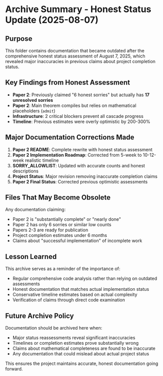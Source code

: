 # Archive Summary - Honest Status Update (2025-08-07)

## Purpose
This folder contains documentation that became outdated after the comprehensive honest status assessment of August 7, 2025, which revealed major inaccuracies in previous claims about project completion status.

## Key Findings from Honest Assessment
- **Paper 2**: Previously claimed "6 honest sorries" but actually has **17 unresolved sorries**
- **Paper 2**: Main theorem compiles but relies on mathematical placeholders (`admit`)
- **Infrastructure**: 2 critical blockers prevent all cascade progress 
- **Timeline**: Previous estimates were overly optimistic by 200-300%

## Major Documentation Corrections Made
1. **Paper 2 README**: Complete rewrite with honest status assessment
2. **Paper 2 Implementation Roadmap**: Corrected from 5-week to 10-12-week realistic timeline
3. **SORRY_ALLOWLIST**: Updated with accurate counts and honest descriptions
4. **Project Status**: Major revision removing inaccurate completion claims
5. **Paper 2 Final Status**: Corrected previous optimistic assessments

## Files That May Become Obsolete
Any documentation claiming:
- Paper 2 is "substantially complete" or "nearly done"
- Paper 2 has only 6 sorries or similar low counts
- Papers 2-3 are ready for publication
- Project completion estimates under 6 months
- Claims about "successful implementation" of incomplete work

## Lesson Learned
This archive serves as a reminder of the importance of:
- Regular comprehensive code analysis rather than relying on outdated assessments
- Honest documentation that matches actual implementation status
- Conservative timeline estimates based on actual complexity
- Verification of claims through direct code examination

## Future Archive Policy
Documentation should be archived here when:
- Major status reassessments reveal significant inaccuracies
- Timelines or completion estimates prove substantially wrong
- Claims about mathematical completeness are found to be inaccurate
- Any documentation that could mislead about actual project status

This ensures the project maintains accurate, honest documentation going forward.